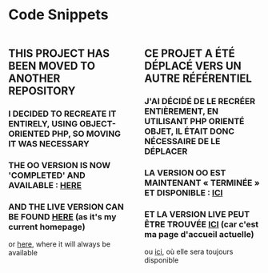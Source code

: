 # Code Snippets

<div style="display: flex; justify-content: space-between;">

<div style="flex: 1; padding-right: 20px;">

## THIS PROJECT HAS BEEN MOVED TO ANOTHER REPOSITORY
### I DECIDED TO RECREATE IT ENTIRELY, USING OBJECT-ORIENTED PHP, SO MOVING IT WAS NECESSARY
### THE OO VERSION IS NOW 'COMPLETED' AND AVAILABLE : [HERE](https://github.com/Leerlandais/final_snippets)
### AND THE LIVE VERSION CAN BE FOUND [HERE](https://leerlandais.com) (as it's my current homepage)
or [here](https://leerlandais.com/snippets), where it will always be available

</div>

<div style="flex: 1; padding-left: 20px;">

## CE PROJET A ÉTÉ DÉPLACÉ VERS UN AUTRE RÉFÉRENTIEL
### J'AI DÉCIDÉ DE LE RECRÉER ENTIÈREMENT, EN UTILISANT PHP ORIENTÉ OBJET, IL ÉTAIT DONC NÉCESSAIRE DE LE DÉPLACER
### LA VERSION OO EST MAINTENANT « TERMINÉE » ET DISPONIBLE : [ICI](https://github.com/Leerlandais/final_snippets)
### ET LA VERSION LIVE PEUT ÊTRE TROUVÉE [ICI](https://leerlandais.com) (car c'est ma page d'accueil actuelle)
ou [ici](https://leerlandais.com/snippets), où elle sera toujours disponible

</div>

</div>

